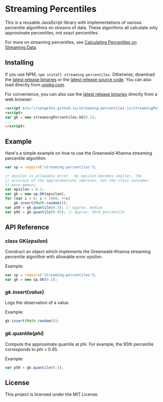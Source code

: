 # Streaming Percentiles

This is a reusable JavaScript library with implementations of various
percentile algorithms on streams of data.  These algorithms all
calculate only approximate percentiles, not exact percentiles.

For more on streaming percentiles, see [Calculating Percentiles on
Streaming Data](https://stevenengelhardt.com/post-series/calculating-percentiles-on-streaming-data-2018/).

## Installing

If you use NPM, `npm install streaming-percentiles`.  Otherwise,
download the [latest release
binaries](https://sengelha.github.io/streaming-percentiles-js/streamingPercentiles.v1.zip)
or the [latest release source
code](https://github.com/sengelha/streaming-percentiles-js/releases/latest).
You can also load directly from
[unpkg.com](https://unpkg.com/streaming-percentiles/).

For convenience, you can also use the [latest release
binaries](https://sengelha.github.io/streaming-percentiles-js/streamingPercentiles.v1.zip)
directly from a web browser:

```html
<script src="//sengelha.github.io/streaming-percentiles-js/streamingPercentiles.v1.min.js"></script>
<script>
var gk = new streamingPercentiles.GK(0.1);
...
</script>
```

## Example

Here's a simple example on how to use the Greenwald-Khanna streaming
percentile algorithm:

```javascript
var sp = require('streaming-percentiles');

// epsilon is allowable error.  As epsilon becomes smaller, the
// accuracy of the approximations improves, but the class consumes
// more memory.
var epsilon = 0.1;
var gk = new sp.GK(epsilon);
for (var i = 0; i < 1000; ++i)
    gk.insert(Math.random());
var p50 = gk.quantile(0.5); // Approx. median
var p95 = gk.quantile(0.95); // Approx. 95th percentile
```

## API Reference

### class GK(*epsilon*)

Construct an object which implements the Greenwald-Khanna streaming
percentile algorithm with allowable error *epsilon*.

Example:
```javascript
var sp = require('streaming-percentiles');
var gk = new sp.GK(0.1);
```

### *gk*.insert(*value*)

Logs the observation of a value.

Example:
```javascript
gk.insert(Math.random());
```

### *gk*.quantile(*phi*)

Compute the approximate quantile at *phi*.  For example, the 95th
percentile corresponds to *phi* = 0.95.

Example:
```javascript
var p50 = gk.quantile(0.5);
```

## License

This project is licensed under the MIT License.
